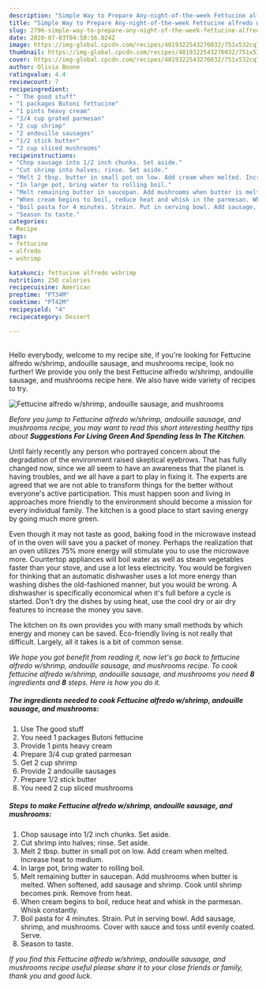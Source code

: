 ```yaml
---
description: "Simple Way to Prepare Any-night-of-the-week Fettucine alfredo w/shrimp, andouille sausage, and mushrooms"
title: "Simple Way to Prepare Any-night-of-the-week Fettucine alfredo w/shrimp, andouille sausage, and mushrooms"
slug: 2796-simple-way-to-prepare-any-night-of-the-week-fettucine-alfredo-w-shrimp-andouille-sausage-and-mushrooms
date: 2020-07-03T04:50:56.024Z
image: https://img-global.cpcdn.com/recipes/4819322543276032/751x532cq70/fettucine-alfredo-wshrimp-andouille-sausage-and-mushrooms-recipe-main-photo.jpg
thumbnail: https://img-global.cpcdn.com/recipes/4819322543276032/751x532cq70/fettucine-alfredo-wshrimp-andouille-sausage-and-mushrooms-recipe-main-photo.jpg
cover: https://img-global.cpcdn.com/recipes/4819322543276032/751x532cq70/fettucine-alfredo-wshrimp-andouille-sausage-and-mushrooms-recipe-main-photo.jpg
author: Olivia Boone
ratingvalue: 4.4
reviewcount: 7
recipeingredient:
- " The good stuff"
- "1 packages Butoni fettucine"
- "1 pints heavy cream"
- "3/4 cup grated parmesan"
- "2 cup shrimp"
- "2 andouille sausages"
- "1/2 stick butter"
- "2 cup sliced mushrooms"
recipeinstructions:
- "Chop sausage into 1/2 inch chunks. Set aside."
- "Cut shrimp into halves; rinse. Set aside."
- "Melt 2 tbsp. butter in small pot on low. Add cream when melted. Increase heat to medium."
- "In large pot, bring water to rolling boil."
- "Melt remaining butter in saucepan. Add mushrooms when butter is melted. When softened, add sausage and shrimp. Cook until shrimp becomes pink. Remove from heat."
- "When cream begins to boil, reduce heat and whisk in the parmesan. Whisk constantly."
- "Boil pasta for 4 minutes. Strain. Put in serving bowl. Add sausage, shrimp, and mushrooms. Cover with sauce and toss until evenly coated. Serve."
- "Season to taste."
categories:
- Recipe
tags:
- fettucine
- alfredo
- wshrimp

katakunci: fettucine alfredo wshrimp 
nutrition: 250 calories
recipecuisine: American
preptime: "PT34M"
cooktime: "PT42M"
recipeyield: "4"
recipecategory: Dessert

---
```

<br>
Hello everybody, welcome to my recipe site, if you're looking for Fettucine alfredo w/shrimp, andouille sausage, and mushrooms recipe, look no further! We provide you only the best Fettucine alfredo w/shrimp, andouille sausage, and mushrooms recipe here. We also have wide variety of recipes to try.
<br>


![Fettucine alfredo w/shrimp, andouille sausage, and mushrooms](https://img-global.cpcdn.com/recipes/4819322543276032/751x532cq70/fettucine-alfredo-wshrimp-andouille-sausage-and-mushrooms-recipe-main-photo.jpg)

<i>Before you jump to Fettucine alfredo w/shrimp, andouille sausage, and mushrooms recipe, you may want to read this short interesting healthy tips about 
<strong>Suggestions For Living Green And Spending less In The Kitchen</strong>.</i>
</br>

Until fairly recently any person who portrayed concern about the degradation of the environment raised skeptical eyebrows. That has fully changed now, since we all seem to have an awareness that the planet is having troubles, and we all have a part to play in fixing it. The experts are agreed that we are not able to transform things for the better without everyone's active participation. This must happen soon and living in approaches more friendly to the environment should become a mission for every individual family. The kitchen is a good place to start saving energy by going much more green.

Even though it may not taste as good, baking food in the microwave instead of in the oven will save you a packet of money. Perhaps the realization that an oven utilizes 75% more energy will stimulate you to use the microwave more. Countertop appliances will boil water as well as steam vegetables faster than your stove, and use a lot less electricity. You would be forgiven for thinking that an automatic dishwasher uses a lot more energy than washing dishes the old-fashioned manner, but you would be wrong. A dishwasher is specifically economical when it's full before a cycle is started. Don't dry the dishes by using heat, use the cool dry or air dry features to increase the money you save.

The kitchen on its own provides you with many small methods by which energy and money can be saved. Eco-friendly living is not really that difficult. Largely, all it takes is a bit of common sense.


<i>We hope you got benefit from reading it, now let's go back to fettucine alfredo w/shrimp, andouille sausage, and mushrooms recipe. To cook fettucine alfredo w/shrimp, andouille sausage, and mushrooms you need <strong>8</strong> ingredients and <strong>8</strong> steps. Here is how you do it.
</i>

##### The ingredients needed to cook Fettucine alfredo w/shrimp, andouille sausage, and mushrooms:

1. Use  The good stuff
1. You need 1 packages Butoni fettucine
1. Provide 1 pints heavy cream
1. Prepare 3/4 cup grated parmesan
1. Get 2 cup shrimp
1. Provide 2 andouille sausages
1. Prepare 1/2 stick butter
1. You need 2 cup sliced mushrooms


##### Steps to make Fettucine alfredo w/shrimp, andouille sausage, and mushrooms:

1. Chop sausage into 1/2 inch chunks. Set aside.
1. Cut shrimp into halves; rinse. Set aside.
1. Melt 2 tbsp. butter in small pot on low. Add cream when melted. Increase heat to medium.
1. In large pot, bring water to rolling boil.
1. Melt remaining butter in saucepan. Add mushrooms when butter is melted. When softened, add sausage and shrimp. Cook until shrimp becomes pink. Remove from heat.
1. When cream begins to boil, reduce heat and whisk in the parmesan. Whisk constantly.
1. Boil pasta for 4 minutes. Strain. Put in serving bowl. Add sausage, shrimp, and mushrooms. Cover with sauce and toss until evenly coated. Serve.
1. Season to taste.


<i>If you find this Fettucine alfredo w/shrimp, andouille sausage, and mushrooms recipe useful please share it to your close friends or family, thank you and good luck.</i>
